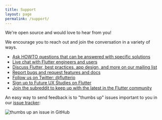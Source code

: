 ```yaml
---
title: Support
layout: page
permalink: /support/
---
```


We're open source and would love to hear from you!

We encourage you to reach out and
join the conversation in a variety of ways.

- [Ask HOWTO questions that can be answered with specific solutions][so]
- [Live chat with Flutter engineers and users][gitter]
- [Discuss Flutter, best practices, app design, and more on our mailing list][mailinglist]
- [Report bugs and request features and docs][issues]
- [Follow us on Twitter: @flutterio](https://twitter.com/flutterio/)
- [Sign up to Future UX Studies on Flutter](/research-signup)
- [Join the subreddit to keep up with the latest in the Flutter community][reddit]

An easy way to send feedback is to "thumbs up"
issues important to you in our [issue tracker][issues]:

<img src="/images/thumbs-up-support.png" alt="thumbs up an issue in GitHub">

[issues]: https://github.com/flutter/flutter/issues
[so]: https://stackoverflow.com/tags/flutter
[mailinglist]: https://groups.google.com/d/forum/flutter-dev
[gitter]: https://gitter.im/flutter/flutter
[reddit]: https://www.reddit.com/r/FlutterDev/
